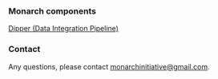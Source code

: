 ### Monarch components

[Dipper (Data Integration Pipeline)](pages/dipper) 

### Contact
Any questions, please contact [monarchinitiative@gmail.com](mailto:monarchinitiative@gmail.com).

